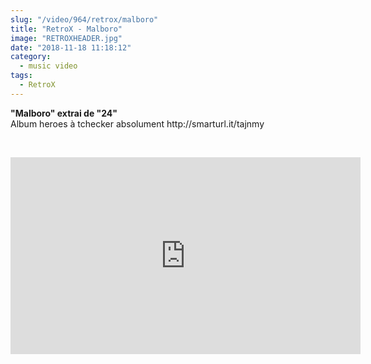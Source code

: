 ```yaml
--- 
slug: "/video/964/retrox/malboro"
title: "RetroX - Malboro"
image: "RETROXHEADER.jpg"
date: "2018-11-18 11:18:12"
category:
  - music video
tags:
  - RetroX
---
```

<p><strong>"Malboro" extrai de "24"</strong><br />
Album heroes à tchecker absolument http://smarturl.it/tajnmy</p><br/><p><iframe width="560" height="315" src="https://www.youtube.com/embed/KTzz-I3CqpM" frameborder="0" allow="accelerometer; autoplay; encrypted-media; gyroscope; picture-in-picture" allowfullscreen></iframe></p>
